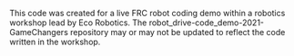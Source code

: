 This code was created for a live FRC robot coding demo within a robotics workshop lead by Eco Robotics. 
The robot_drive-code_demo-2021-GameChangers repository may or may not be updated to reflect the code written in the workshop.
